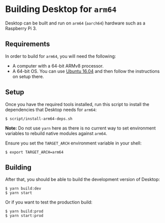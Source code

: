 # Building Desktop for `arm64`

Desktop can be built and run on `arm64` (`aarch64`) hardware such as a Raspberry
Pi 3.

## Requirements

In order to build for `arm64`, you will need the following:

* A computer with a 64-bit ARMv8 processor.
* A 64-bit OS.  You can use [Ubuntu 16.04](#ubuntu-1604) and then follow the
instructions on setup there.

## Setup

Once you have the required tools installed, run this script to install the
dependencies that Desktop needs for `arm64`:

```shellsession
$ script/install-arm64-deps.sh
```

**Note:** Do not use `yarn` here as there is no current way to set environment
variables to rebuild native modules against `arm64`.

Ensure you set the `TARGET_ARCH` environment variable in your shell:

```shellsession
$ export TARGET_ARCH=arm64
```

## Building

After that, you should be able to build the development version of Desktop:

```shellsession
$ yarn build:dev
$ yarn start
```

Or if you want to test the production build:


```shellsession
$ yarn build:prod
$ yarn start:prod
```

